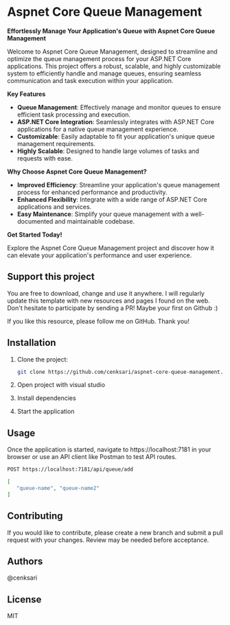 # Aspnet Core Queue Management

**Effortlessly Manage Your Application's Queue with Aspnet Core Queue Management**

Welcome to Aspnet Core Queue Management, designed to streamline and optimize the queue management process for your ASP.NET Core applications. This project offers a robust, scalable, and highly customizable system to efficiently handle and manage queues, ensuring seamless communication and task execution within your application.

**Key Features**

* **Queue Management**: Effectively manage and monitor queues to ensure efficient task processing and execution.
* **ASP.NET Core Integration**: Seamlessly integrates with ASP.NET Core applications for a native queue management experience.
* **Customizable**: Easily adaptable to fit your application's unique queue management requirements.
* **Highly Scalable**: Designed to handle large volumes of tasks and requests with ease.

**Why Choose Aspnet Core Queue Management?**

* **Improved Efficiency**: Streamline your application's queue management process for enhanced performance and productivity.
* **Enhanced Flexibility**: Integrate with a wide range of ASP.NET Core applications and services.
* **Easy Maintenance**: Simplify your queue management with a well-documented and maintainable codebase.

**Get Started Today!**

Explore the Aspnet Core Queue Management project and discover how it can elevate your application's performance and user experience.

## Support this project

You are free to download, change and use it anywhere. I will regularly update this template with new resources and pages I found on the web. Don't hesitate to participate by sending a PR! Maybe your first on Github :)

If you like this resource, please follow me on GitHub. Thank you!

## Installation

1. Clone the project:

   ```bash
   git clone https://github.com/cenksari/aspnet-core-queue-management.git
   ```

2. Open project with visual studio

3. Install dependencies

4. Start the application

## Usage

Once the application is started, navigate to https://localhost:7181 in your browser or use an API client like Postman to test API routes.

   ```bash
   POST https://localhost:7181/api/queue/add
   ```

   ```json
   [
      "queue-name", "queue-name2"
   ]
   ```

## Contributing

If you would like to contribute, please create a new branch and submit a pull request with your changes. Review may be needed before acceptance.

## Authors

@cenksari

## License

MIT
